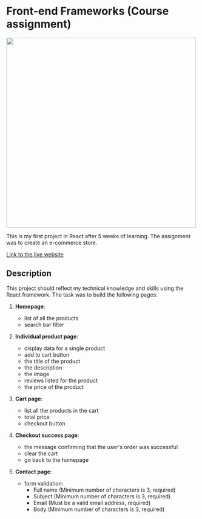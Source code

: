# Front-end Frameworks (Course assignment)

<img src="" width="500">

This is my first project in React after 5 weeks of learning. The assignment was to create an e-commerce store.

[Link to the live website](https://frabjous-elf-4d516d.netlify.app/)

## Description

This project should reflect my technical knowledge and skills using the React framework. The task was to build the following pages:
1. **Homepage**:
    - list of all the products
    - search bar filter

2. **Individual product page**:
   - display data for a single product
   - add to cart button
   - the title of the product
   - the description
   - the image
   - reviews listed for the product
   - the price of the product

3. **Cart page**:
   - list all the products in the cart
   - total price
   - checkout button

4. **Checkout success page**:
   - the message confirming that the user's order was successful
   - clear the cart
   - go back to the homepage

5. **Contact page**:
   - form validation:
     - Full name (Minimum number of characters is 3, required)
     - Subject (Minimum number of characters is 3, required)
     - Email (Must be a valid email address, required)
     - Body (Minimum number of characters is 3, required)
